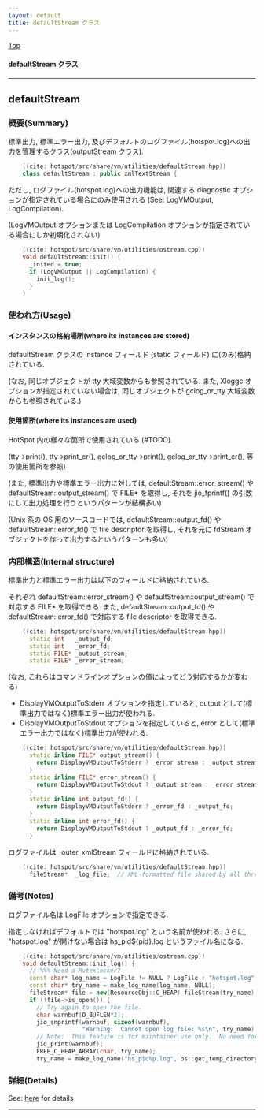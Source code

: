 ```yaml
---
layout: default
title: defaultStream クラス 
---
```

[Top](../index.html)

#### defaultStream クラス 



---
## <a name="now3RY5fQi" id="now3RY5fQi">defaultStream</a>

### 概要(Summary)
標準出力, 標準エラー出力, 
及びデフォルトのログファイル(hotspot.log)への出力を管理するクラス(outputStream クラス).


```cpp
    ((cite: hotspot/src/share/vm/utilities/defaultStream.hpp))
    class defaultStream : public xmlTextStream {
```

ただし, ログファイル(hotspot.log)への出力機能は,
関連する diagnostic オプションが指定されている場合にのみ使用される (See: LogVMOutput, LogCompilation).

(LogVMOutput オプションまたは LogCompilation オプションが指定されている場合にしか初期化されない)


```cpp
    ((cite: hotspot/src/share/vm/utilities/ostream.cpp))
    void defaultStream::init() {
      _inited = true;
      if (LogVMOutput || LogCompilation) {
        init_log();
      }
    }
```

### 使われ方(Usage)
#### インスタンスの格納場所(where its instances are stored)
defaultStream クラスの instance フィールド (static フィールド) に(のみ)格納されている.

(なお, 同じオブジェクトが tty 大域変数からも参照されている.
また, Xloggc オプションが指定されていない場合は, 同じオブジェクトが gclog_or_tty 大域変数からも参照されている.)

#### 使用箇所(where its instances are used)
HotSpot 内の様々な箇所で使用されている (#TODO).

(tty->print(), tty->print_cr(), gclog_or_tty->print(), gclog_or_tty->print_cr(), 等の使用箇所を参照)

(また, 標準出力や標準エラー出力に対しては,
 defaultStream::error_stream() や defaultStream::output_stream() で FILE* を取得し,
 それを jio_fprintf() の引数にして出力処理を行うというパターンが結構多い)

(Unix 系の OS 用のソースコードでは,
 defaultStream::output_fd() や defaultStream::error_fd() で file descriptor を取得し,
 それを元に fdStream オブジェクトを作って出力するというパターンも多い)

### 内部構造(Internal structure)
標準出力と標準エラー出力は以下のフィールドに格納されている.

それぞれ defaultStream::error_stream() や defaultStream::output_stream() で対応する FILE* を取得できる.
また, defaultStream::output_fd() や defaultStream::error_fd() で対応する file descriptor を取得できる.


```cpp
    ((cite: hotspot/src/share/vm/utilities/defaultStream.hpp))
      static int   _output_fd;
      static int   _error_fd;
      static FILE* _output_stream;
      static FILE* _error_stream;
```

(なお, これらはコマンドラインオプションの値によってどう対応するかが変わる)

* DisplayVMOutputToStderr オプションを指定していると, output として(標準出力ではなく)標準エラー出力が使われる.
* DisplayVMOutputToStdout オプションを指定していると, error として(標準エラー出力ではなく)標準出力が使われる.


```cpp
    ((cite: hotspot/src/share/vm/utilities/defaultStream.hpp))
      static inline FILE* output_stream() {
        return DisplayVMOutputToStderr ? _error_stream : _output_stream;
      }
      static inline FILE* error_stream() {
        return DisplayVMOutputToStdout ? _output_stream : _error_stream;
      }
      static inline int output_fd() {
        return DisplayVMOutputToStderr ? _error_fd : _output_fd;
      }
      static inline int error_fd() {
        return DisplayVMOutputToStdout ? _output_fd : _error_fd;
      }
```

ログファイルは _outer_xmlStream フィールドに格納されている.


```cpp
    ((cite: hotspot/src/share/vm/utilities/defaultStream.hpp))
      fileStream*  _log_file;  // XML-formatted file shared by all threads
```

### 備考(Notes)
ログファイル名は LogFile オプションで指定できる.

指定しなければデフォルトでは "hotspot.log" という名前が使われる.
さらに, "hotspot.log" が開けない場合は hs_pid${pid}.log というファイル名になる.


```cpp
    ((cite: hotspot/src/share/vm/utilities/ostream.cpp))
    void defaultStream::init_log() {
      // %%% Need a MutexLocker?
      const char* log_name = LogFile != NULL ? LogFile : "hotspot.log";
      const char* try_name = make_log_name(log_name, NULL);
      fileStream* file = new(ResourceObj::C_HEAP) fileStream(try_name);
      if (!file->is_open()) {
        // Try again to open the file.
        char warnbuf[O_BUFLEN*2];
        jio_snprintf(warnbuf, sizeof(warnbuf),
                     "Warning:  Cannot open log file: %s\n", try_name);
        // Note:  This feature is for maintainer use only.  No need for L10N.
        jio_print(warnbuf);
        FREE_C_HEAP_ARRAY(char, try_name);
        try_name = make_log_name("hs_pid%p.log", os::get_temp_directory());
```




### 詳細(Details)
See: [here](../doxygen/classdefaultStream.html) for details

---

